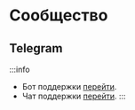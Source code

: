 # Сообщество

## Telegram 

<!-- <img src={TelegramLogoScreenshot} alt="" /> -->

:::info
* Бот поддержки [перейти](https://t.me/SoftVsupport_bot).
* Чат поддержки [перейти](https://t.me/+5Ra7entaUjRhMWJi).
:::

